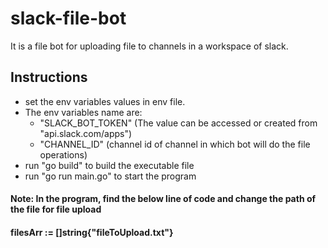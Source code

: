 # slack-file-bot
It is a file bot for uploading file to channels in a workspace of slack.

## Instructions
* set the env variables values in env file.
* The env variables name are:
    * "SLACK_BOT_TOKEN" (The value can be accessed or created from "api.slack.com/apps")
    * "CHANNEL_ID" (channel id of channel in which bot will do the file operations)
* run "go build" to build the executable file
* run "go run main.go" to start the program

#### Note: In the program, find the below line of code and change the path of the file for file upload
#### filesArr := []string{"fileToUpload.txt"}
